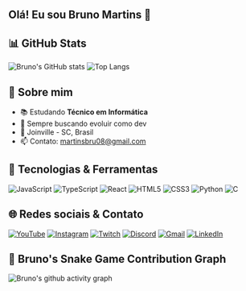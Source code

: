 ## Olá! Eu sou Bruno Martins 👋

## 📊 GitHub Stats
![Bruno's GitHub stats](https://github-readme-stats.vercel.app/api?username=martinsbruno2008&show_icons=true&theme=radical)
![Top Langs](https://github-readme-stats.vercel.app/api/top-langs/?username=martinsbruno2008&layout=compact&theme=radical)

## 📌 Sobre mim
- 📚 Estudando **Técnico em Informática**
- 🚀 Sempre buscando evoluir como dev
- 📍 Joinville - SC, Brasil
- 📫 Contato: [martinsbru08@gmail.com](mailto:martinsbru08@gmail.com)

## 🧰 Tecnologias & Ferramentas  

![JavaScript](https://img.shields.io/badge/-JavaScript-f7df1e?style=flat&logo=javascript&logoColor=black)
![TypeScript](https://img.shields.io/badge/-TypeScript-3178C6?style=flat&logo=typescript&logoColor=white)
![React](https://img.shields.io/badge/-React-61DAFB?style=flat&logo=react&logoColor=black)
![HTML5](https://img.shields.io/badge/-HTML5-e34f26?style=flat&logo=html5&logoColor=white)
![CSS3](https://img.shields.io/badge/-CSS3-1572B6?style=flat&logo=css3&logoColor=white)
![Python](https://img.shields.io/badge/-Python-3776AB?style=flat&logo=python&logoColor=white)
![C](https://img.shields.io/badge/-C-A8B9CC?style=flat&logo=c&logoColor=black)

## 🌐 Redes sociais & Contato  

[![YouTube](https://img.shields.io/badge/YouTube-FF0000?style=flat&logo=youtube&logoColor=white)](https://youtube.com/)
[![Instagram](https://img.shields.io/badge/Instagram-E4405F?style=flat&logo=instagram&logoColor=white)](https://instagram.com/martinsbru08)
[![Twitch](https://img.shields.io/badge/Twitch-9146FF?style=flat&logo=twitch&logoColor=white)](https://twitch.tv/)
[![Discord](https://img.shields.io/badge/Discord-5865F2?style=flat&logo=discord&logoColor=white)](https://discord.gg/)
[![Gmail](https://img.shields.io/badge/Gmail-D14836?style=flat&logo=gmail&logoColor=white)](mailto:martinsbru08@gmail.com)
[![LinkedIn](https://img.shields.io/badge/LinkedIn-0077B5?style=flat&logo=linkedin&logoColor=white)](https://www.linkedin.com/in/bruno-martins-088522230/)

## 🐍 Bruno's Snake Game Contribution Graph  

![Bruno's github activity graph](https://github-readme-activity-graph.vercel.app/graph?username=martinsbruno2008&theme=react-dark)
